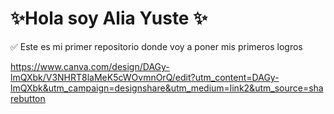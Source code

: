# ✨Hola soy Alia Yuste ✨

✅ Este es mi primer repositorio donde voy a poner mis primeros logros

https://www.canva.com/design/DAGy-lmQXbk/V3NHRT8laMeK5cWOvmnOrQ/edit?utm_content=DAGy-lmQXbk&utm_campaign=designshare&utm_medium=link2&utm_source=sharebutton

<!--
**Aliasys/Aliasys** is a ✨ _special_ ✨ repository because its `README.md` (this file) appears on your GitHub profile.

Here are some ideas to get you started:

- 🔭 I’m currently working on ...
- 🌱 I’m currently learning ...
- 👯 I’m looking to collaborate on ...
- 🤔 I’m looking for help with ...
- 💬 Ask me about ...
- 📫 How to reach me: ...
- 😄 Pronouns: ...
- ⚡ Fun fact: ...
-->
